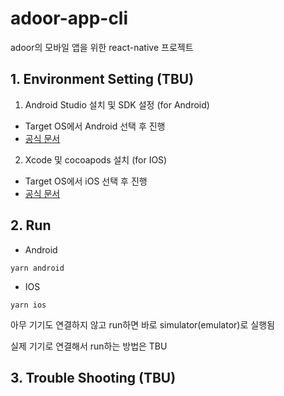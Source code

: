 # adoor-app-cli

adoor의 모바일 앱을 위한 react-native 프로젝트

## 1. Environment Setting (TBU)

1. Android Studio 설치 및 SDK 설정 (for Android)
- Target OS에서 Android 선택 후 진행 
- [공식 문서](https://reactnative.dev/docs/environment-setup#installing-dependencies)

2. Xcode 및 cocoapods 설치 (for IOS)
- Target OS에서 iOS 선택 후 진행 
- [공식 문서](https://reactnative.dev/docs/environment-setup#installing-dependencies)

## 2. Run

- Android
```
yarn android
```

- IOS
```
yarn ios
```

아무 기기도 연결하지 않고 run하면 바로 simulator(emulator)로 실행됨

실제 기기로 연결해서 run하는 방법은 TBU

## 3. Trouble Shooting (TBU)
